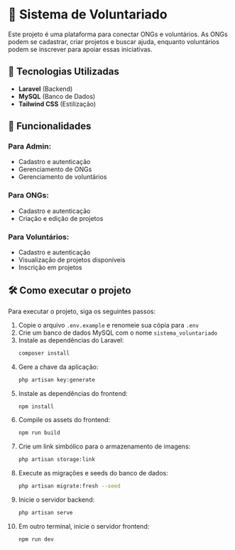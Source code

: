 # 📌 Sistema de Voluntariado

Este projeto é uma plataforma para conectar ONGs e voluntários. As ONGs podem se cadastrar, criar projetos e buscar ajuda, enquanto voluntários podem se inscrever para apoiar essas iniciativas.

## 🚀 Tecnologias Utilizadas
- **Laravel** (Backend)
- **MySQL** (Banco de Dados)
- **Tailwind CSS** (Estilização)

## 🎯 Funcionalidades
### Para Admin:
- Cadastro e autenticação
- Gerenciamento de ONGs
- Gerenciamento de voluntários

### Para ONGs:
- Cadastro e autenticação
- Criação e edição de projetos

### Para Voluntários:
- Cadastro e autenticação
- Visualização de projetos disponíveis
- Inscrição em projetos

## 🛠 Como executar o projeto
Para executar o projeto, siga os seguintes passos:

1. Copie o arquivo `.env.example` e renomeie sua cópia para `.env`
2. Crie um banco de dados MySQL com o nome `sistema_voluntariado`
3. Instale as dependências do Laravel:
   ```sh
   composer install
   ```
4. Gere a chave da aplicação:
   ```sh
   php artisan key:generate
   ```
5. Instale as dependências do frontend:
   ```sh
   npm install
   ```
6. Compile os assets do frontend:
   ```sh
   npm run build
   ```
7. Crie um link simbólico para o armazenamento de imagens:
   ```sh
   php artisan storage:link
   ```
8. Execute as migrações e seeds do banco de dados:
   ```sh
   php artisan migrate:fresh --seed
   ```
9. Inicie o servidor backend:
   ```sh
   php artisan serve
   ```
10. Em outro terminal, inicie o servidor frontend:
    ```sh
    npm run dev
    ```